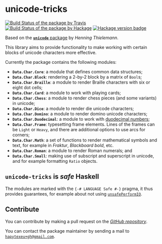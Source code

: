 # unicode-tricks

[![Build Status of the package by Travis](https://travis-ci.com/hapytex/unicode-tricks.svg?branch=master)](https://travis-ci.com/hapytex/unicode-tricks)
[![Build Status of the package by Hackage](https://matrix.hackage.haskell.org/api/v2/packages/unicode-tricks/badge)](https://matrix.hackage.haskell.org/#/package/unicode-tricks)
[![Hackage version badge](https://img.shields.io/hackage/v/unicode-tricks.svg)](https://hackage.haskell.org/package/unicode-tricks)

Based on the [**`unicode`** package](https://hackage.haskell.org/package/unicode) by *Henning Thielemann*.

This library aims to provide functionality to make working with certain blocks of
unicode characters more effective.

Currently the package contains the following modules:

 - **`Data.Char.Core`**: a module that defines common data structures;
 - **`Data.Char.Block`**: rendering a 2-by-2 block by a matrix of `Bool`s;
 - **`Data.Char.Braille`**: a module to render Braille characters with six or
   eight dot cells;
 - **`Data.Char.Card`**: a module to work with playing cards;
 - **`Data.Char.Chess`**: a module to render chess pieces (and some variants) in
   unicode;
 - **`Data.Char.Dice`**: a module to render die unicode characters;
 - **`Data.Char.Domino`**: a module to render domino unicode characters;
 - **`Data.Char.Duodecimal`**: a module to work with [duodecimal numbers](https://en.wikipedia.org/wiki/Duodecimal);
 - **`Data.Char.Frame`**: typesetting frame elements. Lines of the frames can be
   `Light` or `Heavy`, and there are additional options to use arcs for
   corners;
 - **`Data.Char.Math`**: a set of functions to render mathematical symbols and
   text, for example in *Fraktur*, *Blackboard bold*, etc.
 - **`Data.Char.Roman`**: a module to render Roman numerals; and
 - **`Data.Char.Small`**: making use of subscript and superscript in unicode, and
   for example formatting `Ratio` objects.

## `unicode-tricks` is *safe* Haskell

The modules are marked with the `{-# LANGUAGE Safe #-}` pragma, it thus provides
guarantees, for example about not using [`unsafePerformIO`](https://begriffs.com/posts/2015-05-24-safe-haskell.html).

## Contribute

You can contribute by making a pull request on the [*GitHub
repository*](https://github.com/hapytex/unicode-tricks).

You can contact the package maintainer by sending a mail to
[`hapytexeu+gh@gmail.com`](mailto:hapytexeu+gh@gmail.com).


